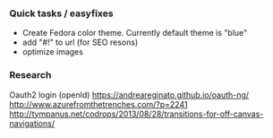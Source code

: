### Quick tasks / easyfixes
* Create Fedora color theme. Currently default theme is "blue"
* add "#!" to url (for SEO resons)
* optimize images


### Research
Oauth2 login (openId) https://andreareginato.github.io/oauth-ng/
http://www.azurefromthetrenches.com/?p=2241
http://tympanus.net/codrops/2013/08/28/transitions-for-off-canvas-navigations/